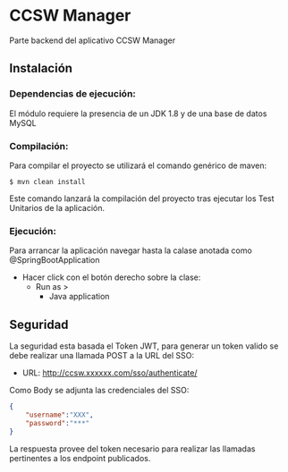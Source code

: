 # CCSW Manager

Parte backend del aplicativo CCSW Manager 

## Instalación

### Dependencias de ejecución:

El módulo requiere la presencia de un JDK 1.8 y de una base de datos MySQL

### Compilación:

Para compilar el proyecto se utilizará el comando genérico de maven:  
```Shell
$ mvn clean install
```  
Este comando lanzará la compilación del proyecto tras ejecutar los Test Unitarios de la aplicación.

### Ejecución: 

Para arrancar la aplicación navegar hasta la calase anotada como @SpringBootApplication

* Hacer click con el botón derecho sobre la clase:
    * Run as >
        * Java application

## Seguridad

La seguridad esta basada el Token JWT, para generar un token valido se debe realizar una llamada POST a la URL del SSO:

* URL: http://ccsw.xxxxxx.com/sso/authenticate/

Como Body se adjunta las credenciales del SSO:

```json
{
    "username":"XXX",
    "password":"***"
}
```  
La respuesta provee del token necesario para realizar las llamadas pertinentes a los endpoint publicados.
